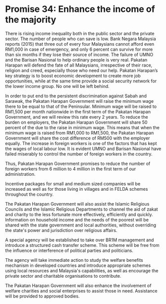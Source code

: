 # Promise 34: Enhance the income of the majority

There is rising income inequality both in the public sector and the private sector. The number of people who can save is low. Bank Negara Malaysia reports (2015) that three out of every four Malaysians cannot afford even RM1,000 in case of emergency, and only 6 percent can survive for more than six months if they lose their source of income. The failure of UMNO and the Barisan Nasional to help ordinary people is very real. Pakatan Harapan will defend the fate of all Malaysians, irrespective of their race, religion and creed, especially those who need our help. Pakatan Harapan’s key strategy is to boost economic development to create more job opportunities, while at the same time provide a social security network for the lower income group. No one will be left behind.

In order to put end to the persistent discrimination against Sabah and Sarawak, the Pakatan Harapan Government will raise the minimum wage there to be equal to that of the Peninsular. Minimum wage will be raised to RM1,500 per month nationwide in the first term of the Pakatan Harapan Government, and we will review this rate every 2 years. To reduce the burden on employers, the Pakatan Harapan Government will share 50 percent of the due to the raise in minimum wage. This means that when the minimum wage is raised from RM1,000 to RM1,500, the Pakatan Harapan Government will share the cost difference of RM500 with the employer equally. The increase in foreign workers is one of the factors that has kept the wages of local labour low. It is evident UMNO and Barisan Nasional have failed miserably to control the number of foreign workers in the country.

Thus, Pakatan Harapan Government promises to reduce the number of foreign workers from 6 million to 4 million in the first term of our administration.

Incentive packages for small and medium sized companies will be increased as well as for those living in villages and in FELDA schemes throughout the country.

The Pakatan Harapan Government will also assist the Islamic Religious Councils and the Islamic Religious Departments to channel the aid of zakat and charity to the less fortunate more effectively, efficiently and quickly. Information on household income and the needs of the poorest will be shared with the state government and local authorities, without overriding the state's power and jurisdiction over religious affairs.

A special agency will be established to take over BR1M management and introduce a structured cash transfer scheme. This scheme will be free from the influence or interference of political parties and politicians.

The agency will take immediate action to study the welfare benefits mechanism in developed countries and introduce appropriate schemes using local resources and Malaysia's capabilities, as well as encourage the private sector and charitable organisations to contribute.

The Pakatan Harapan Government will also enhance the involvement of welfare charities and social enterprises to assist those in need. Assistance will be provided to approved bodies.

